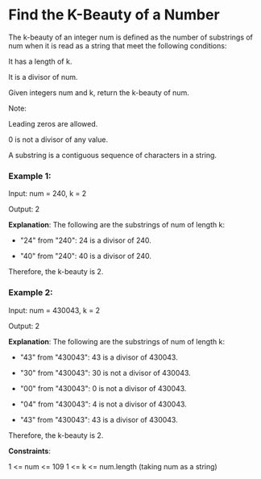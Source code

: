 # Find the K-Beauty of a Number

The k-beauty of an integer num is defined as the number of substrings of num when it is read as a string that meet the following conditions:

It has a length of k.

It is a divisor of num.

Given integers num and k, return the k-beauty of num.

Note:

Leading zeros are allowed.

0 is not a divisor of any value.

A substring is a contiguous sequence of characters in a string.

 

### Example 1:

Input: num = 240, k = 2

Output: 2

**Explanation**: The following are the substrings of num of length k:

- "24" from "240": 24 is a divisor of 240.
  
- "40" from "240": 40 is a divisor of 240.
  
Therefore, the k-beauty is 2.

### Example 2:

Input: num = 430043, k = 2

Output: 2

**Explanation**: The following are the substrings of num of length k:

- "43" from "430043": 43 is a divisor of 430043.
  
- "30" from "430043": 30 is not a divisor of 430043.
  
- "00" from "430043": 0 is not a divisor of 430043.
  
- "04" from "430043": 4 is not a divisor of 430043.
  
- "43" from "430043": 43 is a divisor of 430043.
  
Therefore, the k-beauty is 2.
 

**Constraints**:

1 <= num <= 109
1 <= k <= num.length (taking num as a string)
